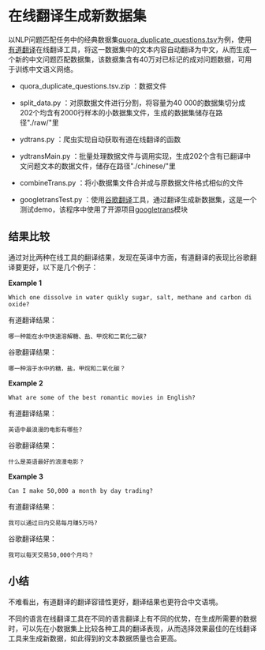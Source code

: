 # 在线翻译生成新数据集

以NLP问题匹配任务中的经典数据集[quora_duplicate_questions.tsv](https://data.quora.com/First-Quora-Dataset-Release-Question-Pairs)为例，使用[有道翻译](http://fanyi.youdao.com/)在线翻译工具，将这一数据集中的文本内容自动翻译为中文，从而生成一个新的中文问题匹配数据集，该数据集含有40万对已标记的成对问题数据，可用于训练中文语义网络。

- quora_duplicate_questions.tsv.zip ：数据文件

- split_data.py ：对原数据文件进行分割，将容量为40 000的数据集切分成202个均含有2000行样本的小数据集文件，生成的数据集储存在路径"./raw/"里

- ydtrans.py ：爬虫实现自动获取有道在线翻译的函数

- ydtransMain.py ：批量处理数据文件与调用实现，生成202个含有已翻译中文问题文本的数据文件，储存在路径"./chinese/"里

- combineTrans.py ：将小数据集文件合并成与原数据文件格式相似的文件

- googletransTest.py ：使用[谷歌翻译](https://translate.google.cn/)工具，通过翻译生成新数据集，这是一个测试demo，该程序中使用了开源项目[googletrans](https://github.com/ssut/py-googletrans)模块

## 结果比较

通过对比两种在线工具的翻译结果，发现在英译中方面，有道翻译的表现比谷歌翻译要更好，以下是几个例子：

**Example 1**

```Which one dissolve in water quikly sugar, salt, methane and carbon di oxide?```

有道翻译结果：

```哪一种能在水中快速溶解糖、盐、甲烷和二氧化二碳?```
    
谷歌翻译结果：

```哪一种溶于水中的糖，盐，甲烷和二氧化碳？```


**Example 2**

```What are some of the best romantic movies in English?```

有道翻译结果：

```英语中最浪漫的电影有哪些?```

谷歌翻译结果：

```什么是英语最好的浪漫电影？```


**Example 3**

```Can I make 50,000 a month by day trading?```

有道翻译结果：

```我可以通过日内交易每月赚5万吗?```

谷歌翻译结果：

```我可以每天交易50,000个月吗？```

## 小结

不难看出，有道翻译的翻译容错性更好，翻译结果也更符合中文语境。

不同的语言在线翻译工具在不同的语言翻译上有不同的优势，在生成所需要的数据时，可以先在小数据集上比较各种工具的翻译表现，从而选择效果最佳的在线翻译工具来生成新数据，如此得到的文本数据质量也会更高。

